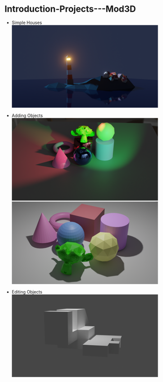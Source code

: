 <!-- MODELS PROJECT TITLE -->
# Introduction-Projects---Mod3D

<!-- MODELS PROJECT IMAGES -->
- Simple Houses
![Showcase](./Simple%20Houses/Inroduction%20Project%20-%20Final%20Render.png)

- Adding Objects
![Image1](./Adding%20Objects/Test%20-%20Rener%20With%20Two%20Lights.png)
![Image2](./Adding%20Objects/Testing%20Renders%20With%20Colors.png)

- Editing Objects
![Image3](./Editing%20Objects/Test%20-%20Render%20Editing%20objects.png)